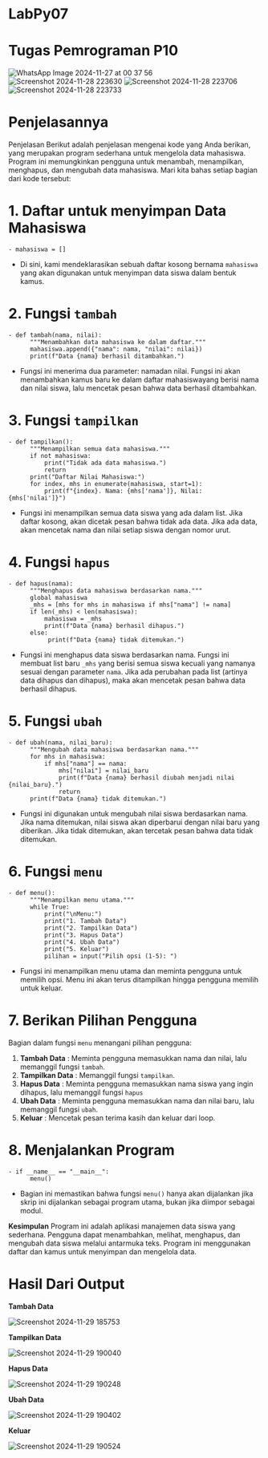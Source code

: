 # LabPy07
# Tugas Pemrograman P10
![WhatsApp Image 2024-11-27 at 00 37 56](https://github.com/user-attachments/assets/ea1f0983-248b-4b57-ae20-9996e350cb14)
![Screenshot 2024-11-28 223630](https://github.com/user-attachments/assets/3371f6fe-a81f-45e3-b7b4-1a8b4e55ec5e)
![Screenshot 2024-11-28 223706](https://github.com/user-attachments/assets/8695a5d5-3025-4031-bc60-537876a781bb)
![Screenshot 2024-11-28 223733](https://github.com/user-attachments/assets/7d653032-a651-414f-ac5b-93213adf0378)

# Penjelasannya 
Penjelasan Berikut adalah penjelasan mengenai kode yang Anda berikan, yang merupakan program sederhana untuk mengelola data mahasiswa. Program ini memungkinkan pengguna untuk menambah, menampilkan, menghapus, dan mengubah data mahasiswa. Mari kita bahas setiap bagian dari kode tersebut:

# 1. Daftar untuk menyimpan Data Mahasiswa
    - mahasiswa = []
  - Di sini, kami mendeklarasikan sebuah daftar kosong bernama `mahasiswa` yang akan digunakan untuk menyimpan data siswa dalam bentuk kamus.

# 2. Fungsi `tambah`
    - def tambah(nama, nilai):
          """Menambahkan data mahasiswa ke dalam daftar."""
          mahasiswa.append({"nama": nama, "nilai": nilai})
          print(f"Data {nama} berhasil ditambahkan.")
 - Fungsi ini menerima dua parameter: namadan nilai. Fungsi ini akan menambahkan kamus baru ke dalam daftar mahasiswayang berisi nama dan nilai siswa, lalu mencetak pesan 
   bahwa data berhasil ditambahkan.

# 3. Fungsi `tampilkan`
    - def tampilkan():
          """Menampilkan semua data mahasiswa."""
          if not mahasiswa:
              print("Tidak ada data mahasiswa.")
              return
          print("Daftar Nilai Mahasiswa:")
          for index, mhs in enumerate(mahasiswa, start=1):
              print(f"{index}. Nama: {mhs['nama']}, Nilai: {mhs['nilai']}")
 - Fungsi ini menampilkan semua data siswa yang ada dalam list. Jika daftar kosong, akan dicetak pesan bahwa tidak ada data. Jika ada data, akan mencetak nama dan nilai 
   setiap siswa dengan nomor urut.

# 4. Fungsi `hapus`
    - def hapus(nama):
          """Menghapus data mahasiswa berdasarkan nama."""
          global mahasiswa
          _mhs = [mhs for mhs in mahasiswa if mhs["nama"] != nama]
          if len(_mhs) < len(mahasiswa):
              mahasiswa = _mhs
              print(f"Data {nama} berhasil dihapus.")
          else:
               print(f"Data {nama} tidak ditemukan.")
 - Fungsi ini menghapus data siswa berdasarkan nama. Fungsi ini membuat list baru `_mhs` yang berisi semua siswa kecuali yang namanya sesuai dengan parameter `nama`. Jika 
   ada perubahan pada list (artinya data dihapus dan dihapus), maka akan mencetak pesan bahwa data berhasil dihapus.

# 5. Fungsi `ubah`
    - def ubah(nama, nilai_baru):
          """Mengubah data mahasiswa berdasarkan nama."""
          for mhs in mahasiswa:
              if mhs["nama"] == nama:
                  mhs["nilai"] = nilai_baru
                  print(f"Data {nama} berhasil diubah menjadi nilai {nilai_baru}.")
                  return
          print(f"Data {nama} tidak ditemukan.")
 - Fungsi ini digunakan untuk mengubah nilai siswa berdasarkan nama. Jika nama ditemukan, nilai siswa akan diperbarui dengan nilai baru yang diberikan. Jika tidak ditemukan, 
   akan tercetak pesan bahwa data tidak ditemukan.

# 6. Fungsi `menu`
    - def menu():
          """Menampilkan menu utama."""
          while True:
              print("\nMenu:")
              print("1. Tambah Data")
              print("2. Tampilkan Data")
              print("3. Hapus Data")
              print("4. Ubah Data")
              print("5. Keluar")
              pilihan = input("Pilih opsi (1-5): ")
 - Fungsi ini menampilkan menu utama dan meminta pengguna untuk memilih opsi. Menu ini akan terus ditampilkan hingga pengguna memilih untuk keluar.

# 7. Berikan Pilihan Pengguna
Bagian dalam fungsi `menu` menangani pilihan pengguna:
  1. **Tambah Data** : Meminta pengguna memasukkan nama dan nilai, lalu memanggil fungsi `tambah`.
  2. **Tampilkan Data** : Memanggil fungsi `tampilkan`.
  3. **Hapus Data** : Meminta pengguna memasukkan nama siswa yang ingin dihapus, lalu memanggil fungsi `hapus`
  4. **Ubah Data** : Meminta pengguna memasukkan nama dan nilai baru, lalu memanggil fungsi `ubah`.
  5. **Keluar** : Mencetak pesan terima kasih dan keluar dari loop.

# 8. Menjalankan Program
    - if __name__ == "__main__":
          menu()
 - Bagian ini memastikan bahwa fungsi `menu()` hanya akan dijalankan jika skrip ini dijalankan sebagai program utama, bukan jika diimpor sebagai modul.

**Kesimpulan**
Program ini adalah aplikasi manajemen data siswa yang sederhana. Pengguna dapat menambahkan, melihat, menghapus, dan mengubah data siswa melalui antarmuka teks. Program ini 
menggunakan daftar dan kamus untuk menyimpan dan mengelola data.

# Hasil Dari Output
**Tambah Data**

![Screenshot 2024-11-29 185753](https://github.com/user-attachments/assets/d643df3e-430a-4c3b-8462-76ff340b49c4)

**Tampilkan Data**

![Screenshot 2024-11-29 190040](https://github.com/user-attachments/assets/a669f421-f081-4767-b61c-a036e61336ca)

**Hapus Data**

![Screenshot 2024-11-29 190248](https://github.com/user-attachments/assets/89031dcf-e93a-432a-9ee3-09801bceca8d)

**Ubah Data**

![Screenshot 2024-11-29 190402](https://github.com/user-attachments/assets/00b39005-e6ba-48f6-adff-5c062a28f705)

**Keluar**

![Screenshot 2024-11-29 190524](https://github.com/user-attachments/assets/72857bff-06fe-44ef-9f35-85b14f4f9cb2)
